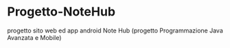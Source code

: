 # Progetto-NoteHub
progetto sito web ed app android Note Hub (progetto Programmazione Java Avanzata e Mobile) 
